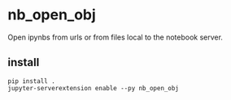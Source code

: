 # nb_open_obj

Open ipynbs from urls or from files local to the notebook server.

## install

```
pip install .
jupyter-serverextension enable --py nb_open_obj
```
